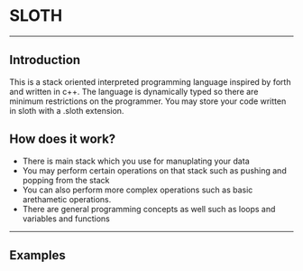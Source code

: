 # __SLOTH__
---
## Introduction
 This is a stack oriented interpreted programming language inspired by forth and written in c++.
 The language is dynamically typed so there are minimum restrictions on the programmer.
 You may store your code written in sloth with a .sloth extension.
 
## How does it work?
- There is main stack which you use for manuplating your data
- You may perform certain operations on that stack such as pushing and popping from the stack
- You can also perform more complex operations such as basic arethametic operations.
- There are general programming concepts as well such as loops and variables and functions
---
## Examples